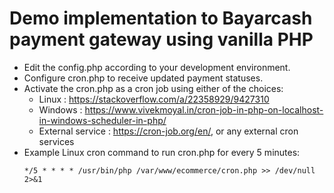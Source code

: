 
# Demo implementation to Bayarcash payment gateway using vanilla PHP

* Edit the config.php according to your development environment.
* Configure cron.php to receive updated payment statuses.
* Activate the cron.php as a cron job using either of the choices:
    - Linux : https://stackoverflow.com/a/22358929/9427310
    - Windows : https://www.vivekmoyal.in/cron-job-in-php-on-localhost-in-windows-scheduler-in-php/
    - External service : https://cron-job.org/en/, or any external cron services
* Example Linux cron command to run cron.php for every 5 minutes: 
  ```shell
  */5 * * * * /usr/bin/php /var/www/ecommerce/cron.php >> /dev/null 2>&1
  ```
